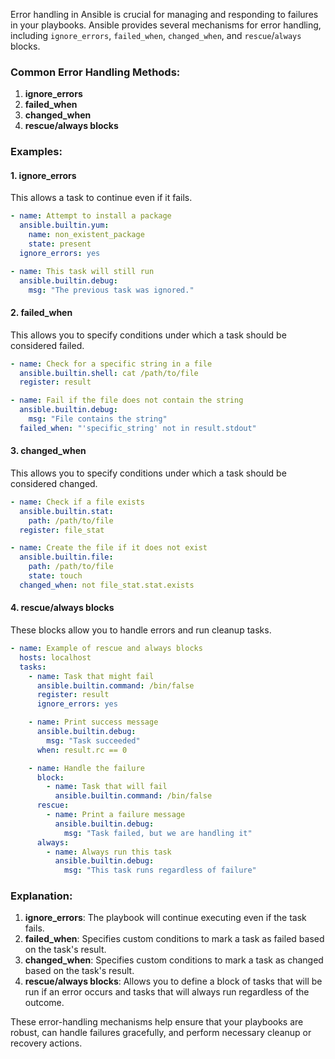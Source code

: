 Error handling in Ansible is crucial for managing and responding to failures in your playbooks. Ansible provides several mechanisms for error handling, including `ignore_errors`, `failed_when`, `changed_when`, and `rescue`/`always` blocks.

### Common Error Handling Methods:

1. **ignore_errors**
2. **failed_when**
3. **changed_when**
4. **rescue/always blocks**

### Examples:

#### 1. ignore_errors

This allows a task to continue even if it fails.

```yaml
- name: Attempt to install a package
  ansible.builtin.yum:
    name: non_existent_package
    state: present
  ignore_errors: yes

- name: This task will still run
  ansible.builtin.debug:
    msg: "The previous task was ignored."
```

#### 2. failed_when

This allows you to specify conditions under which a task should be considered failed.

```yaml
- name: Check for a specific string in a file
  ansible.builtin.shell: cat /path/to/file
  register: result

- name: Fail if the file does not contain the string
  ansible.builtin.debug:
    msg: "File contains the string"
  failed_when: "'specific_string' not in result.stdout"
```

#### 3. changed_when

This allows you to specify conditions under which a task should be considered changed.

```yaml
- name: Check if a file exists
  ansible.builtin.stat:
    path: /path/to/file
  register: file_stat

- name: Create the file if it does not exist
  ansible.builtin.file:
    path: /path/to/file
    state: touch
  changed_when: not file_stat.stat.exists
```

#### 4. rescue/always blocks

These blocks allow you to handle errors and run cleanup tasks.

```yaml
- name: Example of rescue and always blocks
  hosts: localhost
  tasks:
    - name: Task that might fail
      ansible.builtin.command: /bin/false
      register: result
      ignore_errors: yes

    - name: Print success message
      ansible.builtin.debug:
        msg: "Task succeeded"
      when: result.rc == 0

    - name: Handle the failure
      block:
        - name: Task that will fail
          ansible.builtin.command: /bin/false
      rescue:
        - name: Print a failure message
          ansible.builtin.debug:
            msg: "Task failed, but we are handling it"
      always:
        - name: Always run this task
          ansible.builtin.debug:
            msg: "This task runs regardless of failure"
```

### Explanation:

1. **ignore_errors**: The playbook will continue executing even if the task fails.
2. **failed_when**: Specifies custom conditions to mark a task as failed based on the task's result.
3. **changed_when**: Specifies custom conditions to mark a task as changed based on the task's result.
4. **rescue/always blocks**: Allows you to define a block of tasks that will be run if an error occurs and tasks that will always run regardless of the outcome.

These error-handling mechanisms help ensure that your playbooks are robust, can handle failures gracefully, and perform necessary cleanup or recovery actions.
